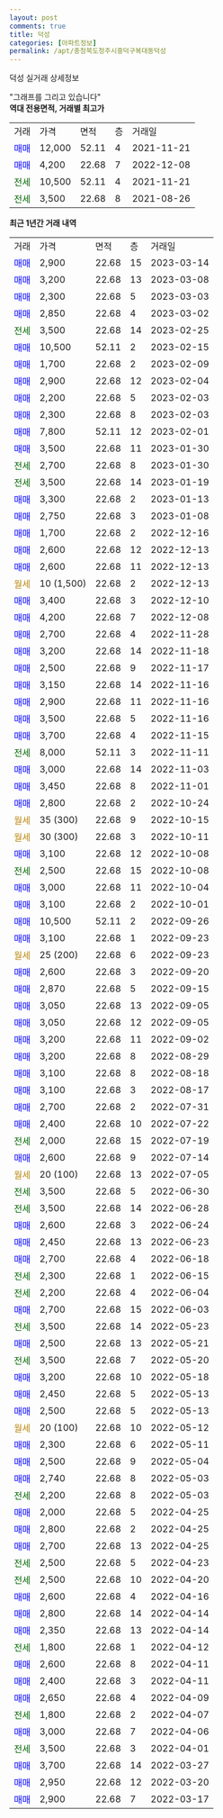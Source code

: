 ```yaml
---
layout: post
comments: true
title: 덕성
categories: [아파트정보]
permalink: /apt/충청북도청주시흥덕구복대동덕성
---
```


덕성 실거래 상세정보

<script type="text/javascript">
  google.charts.load('current', {'packages':['line', 'corechart']});
  google.charts.setOnLoadCallback(drawChart);

  function drawChart() {
    var data = new google.visualization.DataTable();
    data.addColumn('date', '거래일');
    data.addColumn('number', "매매");
    data.addColumn('number', "전세");
    data.addColumn('number', "전매");

    data.addRows([[new Date(Date.parse("2023-03-14")), 2900, null, null], [new Date(Date.parse("2023-03-08")), 3200, null, null], [new Date(Date.parse("2023-03-03")), 2300, null, null], [new Date(Date.parse("2023-03-02")), 2850, null, null], [new Date(Date.parse("2023-02-25")), null, 3500, null], [new Date(Date.parse("2023-02-15")), 10500, null, null], [new Date(Date.parse("2023-02-09")), 1700, null, null], [new Date(Date.parse("2023-02-04")), 2900, null, null], [new Date(Date.parse("2023-02-03")), 2200, null, null], [new Date(Date.parse("2023-02-03")), 2300, null, null], [new Date(Date.parse("2023-02-01")), 7800, null, null], [new Date(Date.parse("2023-01-30")), 3500, null, null], [new Date(Date.parse("2023-01-30")), null, 2700, null], [new Date(Date.parse("2023-01-19")), null, 3500, null], [new Date(Date.parse("2023-01-13")), 3300, null, null], [new Date(Date.parse("2023-01-08")), 2750, null, null], [new Date(Date.parse("2022-12-16")), 1700, null, null], [new Date(Date.parse("2022-12-13")), 2600, null, null], [new Date(Date.parse("2022-12-13")), 2600, null, null], [new Date(Date.parse("2022-12-13")), null, null, null], [new Date(Date.parse("2022-12-10")), 3400, null, null], [new Date(Date.parse("2022-12-08")), 4200, null, null], [new Date(Date.parse("2022-11-28")), 2700, null, null], [new Date(Date.parse("2022-11-18")), 3200, null, null], [new Date(Date.parse("2022-11-17")), 2500, null, null], [new Date(Date.parse("2022-11-16")), 3150, null, null], [new Date(Date.parse("2022-11-16")), 2900, null, null], [new Date(Date.parse("2022-11-16")), 3500, null, null], [new Date(Date.parse("2022-11-15")), 3700, null, null], [new Date(Date.parse("2022-11-11")), null, 8000, null], [new Date(Date.parse("2022-11-03")), 3000, null, null], [new Date(Date.parse("2022-11-01")), 3450, null, null], [new Date(Date.parse("2022-10-24")), 2800, null, null], [new Date(Date.parse("2022-10-15")), null, null, null], [new Date(Date.parse("2022-10-11")), null, null, null], [new Date(Date.parse("2022-10-08")), 3100, null, null], [new Date(Date.parse("2022-10-08")), null, 2500, null], [new Date(Date.parse("2022-10-04")), 3000, null, null], [new Date(Date.parse("2022-10-01")), 3100, null, null], [new Date(Date.parse("2022-09-26")), 10500, null, null], [new Date(Date.parse("2022-09-23")), 3100, null, null], [new Date(Date.parse("2022-09-23")), null, null, null], [new Date(Date.parse("2022-09-20")), 2600, null, null], [new Date(Date.parse("2022-09-15")), 2870, null, null], [new Date(Date.parse("2022-09-05")), 3050, null, null], [new Date(Date.parse("2022-09-05")), 3050, null, null], [new Date(Date.parse("2022-09-02")), 3200, null, null], [new Date(Date.parse("2022-08-29")), 3200, null, null], [new Date(Date.parse("2022-08-18")), 3100, null, null], [new Date(Date.parse("2022-08-17")), 3100, null, null], [new Date(Date.parse("2022-07-31")), 2700, null, null], [new Date(Date.parse("2022-07-22")), 2400, null, null], [new Date(Date.parse("2022-07-19")), null, 2000, null], [new Date(Date.parse("2022-07-14")), 2600, null, null], [new Date(Date.parse("2022-07-05")), null, null, null], [new Date(Date.parse("2022-06-30")), null, 3500, null], [new Date(Date.parse("2022-06-28")), null, 3500, null], [new Date(Date.parse("2022-06-24")), 2600, null, null], [new Date(Date.parse("2022-06-23")), 2450, null, null], [new Date(Date.parse("2022-06-18")), 2700, null, null], [new Date(Date.parse("2022-06-15")), null, 2300, null], [new Date(Date.parse("2022-06-04")), null, 2200, null], [new Date(Date.parse("2022-06-03")), 2700, null, null], [new Date(Date.parse("2022-05-23")), null, 3500, null], [new Date(Date.parse("2022-05-21")), 2500, null, null], [new Date(Date.parse("2022-05-20")), null, 3500, null], [new Date(Date.parse("2022-05-18")), 3200, null, null], [new Date(Date.parse("2022-05-13")), 2450, null, null], [new Date(Date.parse("2022-05-13")), 2500, null, null], [new Date(Date.parse("2022-05-12")), null, null, null], [new Date(Date.parse("2022-05-11")), 2300, null, null], [new Date(Date.parse("2022-05-04")), 2500, null, null], [new Date(Date.parse("2022-05-03")), 2740, null, null], [new Date(Date.parse("2022-05-03")), null, 2200, null], [new Date(Date.parse("2022-04-25")), 2000, null, null], [new Date(Date.parse("2022-04-25")), 2800, null, null], [new Date(Date.parse("2022-04-25")), 2700, null, null], [new Date(Date.parse("2022-04-23")), null, 2500, null], [new Date(Date.parse("2022-04-20")), null, 2500, null], [new Date(Date.parse("2022-04-16")), 2600, null, null], [new Date(Date.parse("2022-04-14")), 2800, null, null], [new Date(Date.parse("2022-04-14")), 2350, null, null], [new Date(Date.parse("2022-04-12")), null, 1800, null], [new Date(Date.parse("2022-04-11")), 2600, null, null], [new Date(Date.parse("2022-04-11")), 2400, null, null], [new Date(Date.parse("2022-04-09")), 2650, null, null], [new Date(Date.parse("2022-04-07")), null, 1800, null], [new Date(Date.parse("2022-04-06")), 3000, null, null], [new Date(Date.parse("2022-04-01")), null, 3500, null], [new Date(Date.parse("2022-03-27")), 3700, null, null], [new Date(Date.parse("2022-03-20")), 2950, null, null], [new Date(Date.parse("2022-03-17")), 2900, null, null]]);

    var options = {
      hAxis: {
        format: 'yyyy/MM/dd'
      },    
      lineWidth: 0,
      pointsVisible: true,    
      title: '최근 1년간 유형별 실거래가 분포',
      legend: { position: 'bottom' }
    };

    var formatter = new google.visualization.NumberFormat({pattern:'###,###'} );
    formatter.format(data, 1);
    formatter.format(data, 2);
    
    setTimeout(function() {
        var chart = new google.visualization.LineChart(document.getElementById('columnchart_material'));
        chart.draw(data, (options));
        document.getElementById('loading').style.display = 'none';
    }, 200);
  }
</script>


<div id="loading" style="z-index:20; display: block; margin-left: 0px">"그래프를 그리고 있습니다"</div>
<div id="columnchart_material" style="width: 95%; margin-left: 0px; display: block"></div>
<!-- contents start -->
<b>역대 전용면적, 거래별 최고가</b>
<table class="sortable">
    <tr>
      <td>거래</td>
      <td>가격</td>
      <td>면적</td>
      <td>층</td>
      <td>거래일</td>
    </tr>
        <tr>
          <td><a style="color: blue">매매</a></td>
          <td>12,000</td>
          <td>52.11</td>
          <td>4</td>
          <td>2021-11-21</td>
        </tr>            <tr>
          <td><a style="color: blue">매매</a></td>
          <td>4,200</td>
          <td>22.68</td>
          <td>7</td>
          <td>2022-12-08</td>
        </tr>        
        <tr>
              <td><a style="color: darkgreen">전세</a></td>
              <td>10,500</td>
              <td>52.11</td>
              <td>4</td>
              <td>2021-11-21</td>
            </tr>            <tr>
              <td><a style="color: darkgreen">전세</a></td>
              <td>3,500</td>
              <td>22.68</td>
              <td>8</td>
              <td>2021-08-26</td>
            </tr>        
    
</table>

<b>최근 1년간 거래 내역</b>

<table class="sortable">
    <tr>
      <td>거래</td>
      <td>가격</td>
      <td>면적</td>
      <td>층</td>
      <td>거래일</td>
    </tr>
    <tr>
      <td><a style="color: blue">매매</a></td>
      <td>2,900</td>
      <td>22.68</td>
      <td>15</td>
      <td>2023-03-14</td>
    </tr>          <tr>
      <td><a style="color: blue">매매</a></td>
      <td>3,200</td>
      <td>22.68</td>
      <td>13</td>
      <td>2023-03-08</td>
    </tr>          <tr>
      <td><a style="color: blue">매매</a></td>
      <td>2,300</td>
      <td>22.68</td>
      <td>5</td>
      <td>2023-03-03</td>
    </tr>          <tr>
      <td><a style="color: blue">매매</a></td>
      <td>2,850</td>
      <td>22.68</td>
      <td>4</td>
      <td>2023-03-02</td>
    </tr>          <tr>
      <td><a style="color: darkgreen">전세</a></td>
      <td>3,500</td>
      <td>22.68</td>
      <td>14</td>
      <td>2023-02-25</td>
    </tr>          <tr>
      <td><a style="color: blue">매매</a></td>
      <td>10,500</td>
      <td>52.11</td>
      <td>2</td>
      <td>2023-02-15</td>
    </tr>          <tr>
      <td><a style="color: blue">매매</a></td>
      <td>1,700</td>
      <td>22.68</td>
      <td>2</td>
      <td>2023-02-09</td>
    </tr>          <tr>
      <td><a style="color: blue">매매</a></td>
      <td>2,900</td>
      <td>22.68</td>
      <td>12</td>
      <td>2023-02-04</td>
    </tr>          <tr>
      <td><a style="color: blue">매매</a></td>
      <td>2,200</td>
      <td>22.68</td>
      <td>5</td>
      <td>2023-02-03</td>
    </tr>          <tr>
      <td><a style="color: blue">매매</a></td>
      <td>2,300</td>
      <td>22.68</td>
      <td>8</td>
      <td>2023-02-03</td>
    </tr>          <tr>
      <td><a style="color: blue">매매</a></td>
      <td>7,800</td>
      <td>52.11</td>
      <td>12</td>
      <td>2023-02-01</td>
    </tr>          <tr>
      <td><a style="color: blue">매매</a></td>
      <td>3,500</td>
      <td>22.68</td>
      <td>11</td>
      <td>2023-01-30</td>
    </tr>          <tr>
      <td><a style="color: darkgreen">전세</a></td>
      <td>2,700</td>
      <td>22.68</td>
      <td>8</td>
      <td>2023-01-30</td>
    </tr>          <tr>
      <td><a style="color: darkgreen">전세</a></td>
      <td>3,500</td>
      <td>22.68</td>
      <td>14</td>
      <td>2023-01-19</td>
    </tr>          <tr>
      <td><a style="color: blue">매매</a></td>
      <td>3,300</td>
      <td>22.68</td>
      <td>2</td>
      <td>2023-01-13</td>
    </tr>          <tr>
      <td><a style="color: blue">매매</a></td>
      <td>2,750</td>
      <td>22.68</td>
      <td>3</td>
      <td>2023-01-08</td>
    </tr>          <tr>
      <td><a style="color: blue">매매</a></td>
      <td>1,700</td>
      <td>22.68</td>
      <td>2</td>
      <td>2022-12-16</td>
    </tr>          <tr>
      <td><a style="color: blue">매매</a></td>
      <td>2,600</td>
      <td>22.68</td>
      <td>12</td>
      <td>2022-12-13</td>
    </tr>          <tr>
      <td><a style="color: blue">매매</a></td>
      <td>2,600</td>
      <td>22.68</td>
      <td>11</td>
      <td>2022-12-13</td>
    </tr>          <tr>
      <td><a style="color: darkgoldenrod">월세</a></td>
      <td>10 (1,500)</td>
      <td>22.68</td>
      <td>2</td>
      <td>2022-12-13</td>
    </tr>          <tr>
      <td><a style="color: blue">매매</a></td>
      <td>3,400</td>
      <td>22.68</td>
      <td>3</td>
      <td>2022-12-10</td>
    </tr>          <tr>
      <td><a style="color: blue">매매</a></td>
      <td>4,200</td>
      <td>22.68</td>
      <td>7</td>
      <td>2022-12-08</td>
    </tr>          <tr>
      <td><a style="color: blue">매매</a></td>
      <td>2,700</td>
      <td>22.68</td>
      <td>4</td>
      <td>2022-11-28</td>
    </tr>          <tr>
      <td><a style="color: blue">매매</a></td>
      <td>3,200</td>
      <td>22.68</td>
      <td>14</td>
      <td>2022-11-18</td>
    </tr>          <tr>
      <td><a style="color: blue">매매</a></td>
      <td>2,500</td>
      <td>22.68</td>
      <td>9</td>
      <td>2022-11-17</td>
    </tr>          <tr>
      <td><a style="color: blue">매매</a></td>
      <td>3,150</td>
      <td>22.68</td>
      <td>14</td>
      <td>2022-11-16</td>
    </tr>          <tr>
      <td><a style="color: blue">매매</a></td>
      <td>2,900</td>
      <td>22.68</td>
      <td>11</td>
      <td>2022-11-16</td>
    </tr>          <tr>
      <td><a style="color: blue">매매</a></td>
      <td>3,500</td>
      <td>22.68</td>
      <td>5</td>
      <td>2022-11-16</td>
    </tr>          <tr>
      <td><a style="color: blue">매매</a></td>
      <td>3,700</td>
      <td>22.68</td>
      <td>4</td>
      <td>2022-11-15</td>
    </tr>          <tr>
      <td><a style="color: darkgreen">전세</a></td>
      <td>8,000</td>
      <td>52.11</td>
      <td>3</td>
      <td>2022-11-11</td>
    </tr>          <tr>
      <td><a style="color: blue">매매</a></td>
      <td>3,000</td>
      <td>22.68</td>
      <td>14</td>
      <td>2022-11-03</td>
    </tr>          <tr>
      <td><a style="color: blue">매매</a></td>
      <td>3,450</td>
      <td>22.68</td>
      <td>8</td>
      <td>2022-11-01</td>
    </tr>          <tr>
      <td><a style="color: blue">매매</a></td>
      <td>2,800</td>
      <td>22.68</td>
      <td>2</td>
      <td>2022-10-24</td>
    </tr>          <tr>
      <td><a style="color: darkgoldenrod">월세</a></td>
      <td>35 (300)</td>
      <td>22.68</td>
      <td>9</td>
      <td>2022-10-15</td>
    </tr>          <tr>
      <td><a style="color: darkgoldenrod">월세</a></td>
      <td>30 (300)</td>
      <td>22.68</td>
      <td>3</td>
      <td>2022-10-11</td>
    </tr>          <tr>
      <td><a style="color: blue">매매</a></td>
      <td>3,100</td>
      <td>22.68</td>
      <td>12</td>
      <td>2022-10-08</td>
    </tr>          <tr>
      <td><a style="color: darkgreen">전세</a></td>
      <td>2,500</td>
      <td>22.68</td>
      <td>15</td>
      <td>2022-10-08</td>
    </tr>          <tr>
      <td><a style="color: blue">매매</a></td>
      <td>3,000</td>
      <td>22.68</td>
      <td>11</td>
      <td>2022-10-04</td>
    </tr>          <tr>
      <td><a style="color: blue">매매</a></td>
      <td>3,100</td>
      <td>22.68</td>
      <td>2</td>
      <td>2022-10-01</td>
    </tr>          <tr>
      <td><a style="color: blue">매매</a></td>
      <td>10,500</td>
      <td>52.11</td>
      <td>2</td>
      <td>2022-09-26</td>
    </tr>          <tr>
      <td><a style="color: blue">매매</a></td>
      <td>3,100</td>
      <td>22.68</td>
      <td>1</td>
      <td>2022-09-23</td>
    </tr>          <tr>
      <td><a style="color: darkgoldenrod">월세</a></td>
      <td>25 (200)</td>
      <td>22.68</td>
      <td>6</td>
      <td>2022-09-23</td>
    </tr>          <tr>
      <td><a style="color: blue">매매</a></td>
      <td>2,600</td>
      <td>22.68</td>
      <td>3</td>
      <td>2022-09-20</td>
    </tr>          <tr>
      <td><a style="color: blue">매매</a></td>
      <td>2,870</td>
      <td>22.68</td>
      <td>5</td>
      <td>2022-09-15</td>
    </tr>          <tr>
      <td><a style="color: blue">매매</a></td>
      <td>3,050</td>
      <td>22.68</td>
      <td>13</td>
      <td>2022-09-05</td>
    </tr>          <tr>
      <td><a style="color: blue">매매</a></td>
      <td>3,050</td>
      <td>22.68</td>
      <td>12</td>
      <td>2022-09-05</td>
    </tr>          <tr>
      <td><a style="color: blue">매매</a></td>
      <td>3,200</td>
      <td>22.68</td>
      <td>11</td>
      <td>2022-09-02</td>
    </tr>          <tr>
      <td><a style="color: blue">매매</a></td>
      <td>3,200</td>
      <td>22.68</td>
      <td>8</td>
      <td>2022-08-29</td>
    </tr>          <tr>
      <td><a style="color: blue">매매</a></td>
      <td>3,100</td>
      <td>22.68</td>
      <td>8</td>
      <td>2022-08-18</td>
    </tr>          <tr>
      <td><a style="color: blue">매매</a></td>
      <td>3,100</td>
      <td>22.68</td>
      <td>3</td>
      <td>2022-08-17</td>
    </tr>          <tr>
      <td><a style="color: blue">매매</a></td>
      <td>2,700</td>
      <td>22.68</td>
      <td>2</td>
      <td>2022-07-31</td>
    </tr>          <tr>
      <td><a style="color: blue">매매</a></td>
      <td>2,400</td>
      <td>22.68</td>
      <td>10</td>
      <td>2022-07-22</td>
    </tr>          <tr>
      <td><a style="color: darkgreen">전세</a></td>
      <td>2,000</td>
      <td>22.68</td>
      <td>15</td>
      <td>2022-07-19</td>
    </tr>          <tr>
      <td><a style="color: blue">매매</a></td>
      <td>2,600</td>
      <td>22.68</td>
      <td>9</td>
      <td>2022-07-14</td>
    </tr>          <tr>
      <td><a style="color: darkgoldenrod">월세</a></td>
      <td>20 (100)</td>
      <td>22.68</td>
      <td>13</td>
      <td>2022-07-05</td>
    </tr>          <tr>
      <td><a style="color: darkgreen">전세</a></td>
      <td>3,500</td>
      <td>22.68</td>
      <td>5</td>
      <td>2022-06-30</td>
    </tr>          <tr>
      <td><a style="color: darkgreen">전세</a></td>
      <td>3,500</td>
      <td>22.68</td>
      <td>14</td>
      <td>2022-06-28</td>
    </tr>          <tr>
      <td><a style="color: blue">매매</a></td>
      <td>2,600</td>
      <td>22.68</td>
      <td>3</td>
      <td>2022-06-24</td>
    </tr>          <tr>
      <td><a style="color: blue">매매</a></td>
      <td>2,450</td>
      <td>22.68</td>
      <td>13</td>
      <td>2022-06-23</td>
    </tr>          <tr>
      <td><a style="color: blue">매매</a></td>
      <td>2,700</td>
      <td>22.68</td>
      <td>4</td>
      <td>2022-06-18</td>
    </tr>          <tr>
      <td><a style="color: darkgreen">전세</a></td>
      <td>2,300</td>
      <td>22.68</td>
      <td>1</td>
      <td>2022-06-15</td>
    </tr>          <tr>
      <td><a style="color: darkgreen">전세</a></td>
      <td>2,200</td>
      <td>22.68</td>
      <td>4</td>
      <td>2022-06-04</td>
    </tr>          <tr>
      <td><a style="color: blue">매매</a></td>
      <td>2,700</td>
      <td>22.68</td>
      <td>15</td>
      <td>2022-06-03</td>
    </tr>          <tr>
      <td><a style="color: darkgreen">전세</a></td>
      <td>3,500</td>
      <td>22.68</td>
      <td>14</td>
      <td>2022-05-23</td>
    </tr>          <tr>
      <td><a style="color: blue">매매</a></td>
      <td>2,500</td>
      <td>22.68</td>
      <td>13</td>
      <td>2022-05-21</td>
    </tr>          <tr>
      <td><a style="color: darkgreen">전세</a></td>
      <td>3,500</td>
      <td>22.68</td>
      <td>7</td>
      <td>2022-05-20</td>
    </tr>          <tr>
      <td><a style="color: blue">매매</a></td>
      <td>3,200</td>
      <td>22.68</td>
      <td>10</td>
      <td>2022-05-18</td>
    </tr>          <tr>
      <td><a style="color: blue">매매</a></td>
      <td>2,450</td>
      <td>22.68</td>
      <td>5</td>
      <td>2022-05-13</td>
    </tr>          <tr>
      <td><a style="color: blue">매매</a></td>
      <td>2,500</td>
      <td>22.68</td>
      <td>5</td>
      <td>2022-05-13</td>
    </tr>          <tr>
      <td><a style="color: darkgoldenrod">월세</a></td>
      <td>20 (100)</td>
      <td>22.68</td>
      <td>10</td>
      <td>2022-05-12</td>
    </tr>          <tr>
      <td><a style="color: blue">매매</a></td>
      <td>2,300</td>
      <td>22.68</td>
      <td>6</td>
      <td>2022-05-11</td>
    </tr>          <tr>
      <td><a style="color: blue">매매</a></td>
      <td>2,500</td>
      <td>22.68</td>
      <td>9</td>
      <td>2022-05-04</td>
    </tr>          <tr>
      <td><a style="color: blue">매매</a></td>
      <td>2,740</td>
      <td>22.68</td>
      <td>8</td>
      <td>2022-05-03</td>
    </tr>          <tr>
      <td><a style="color: darkgreen">전세</a></td>
      <td>2,200</td>
      <td>22.68</td>
      <td>8</td>
      <td>2022-05-03</td>
    </tr>          <tr>
      <td><a style="color: blue">매매</a></td>
      <td>2,000</td>
      <td>22.68</td>
      <td>5</td>
      <td>2022-04-25</td>
    </tr>          <tr>
      <td><a style="color: blue">매매</a></td>
      <td>2,800</td>
      <td>22.68</td>
      <td>2</td>
      <td>2022-04-25</td>
    </tr>          <tr>
      <td><a style="color: blue">매매</a></td>
      <td>2,700</td>
      <td>22.68</td>
      <td>13</td>
      <td>2022-04-25</td>
    </tr>          <tr>
      <td><a style="color: darkgreen">전세</a></td>
      <td>2,500</td>
      <td>22.68</td>
      <td>5</td>
      <td>2022-04-23</td>
    </tr>          <tr>
      <td><a style="color: darkgreen">전세</a></td>
      <td>2,500</td>
      <td>22.68</td>
      <td>10</td>
      <td>2022-04-20</td>
    </tr>          <tr>
      <td><a style="color: blue">매매</a></td>
      <td>2,600</td>
      <td>22.68</td>
      <td>4</td>
      <td>2022-04-16</td>
    </tr>          <tr>
      <td><a style="color: blue">매매</a></td>
      <td>2,800</td>
      <td>22.68</td>
      <td>14</td>
      <td>2022-04-14</td>
    </tr>          <tr>
      <td><a style="color: blue">매매</a></td>
      <td>2,350</td>
      <td>22.68</td>
      <td>13</td>
      <td>2022-04-14</td>
    </tr>          <tr>
      <td><a style="color: darkgreen">전세</a></td>
      <td>1,800</td>
      <td>22.68</td>
      <td>1</td>
      <td>2022-04-12</td>
    </tr>          <tr>
      <td><a style="color: blue">매매</a></td>
      <td>2,600</td>
      <td>22.68</td>
      <td>8</td>
      <td>2022-04-11</td>
    </tr>          <tr>
      <td><a style="color: blue">매매</a></td>
      <td>2,400</td>
      <td>22.68</td>
      <td>3</td>
      <td>2022-04-11</td>
    </tr>          <tr>
      <td><a style="color: blue">매매</a></td>
      <td>2,650</td>
      <td>22.68</td>
      <td>4</td>
      <td>2022-04-09</td>
    </tr>          <tr>
      <td><a style="color: darkgreen">전세</a></td>
      <td>1,800</td>
      <td>22.68</td>
      <td>2</td>
      <td>2022-04-07</td>
    </tr>          <tr>
      <td><a style="color: blue">매매</a></td>
      <td>3,000</td>
      <td>22.68</td>
      <td>7</td>
      <td>2022-04-06</td>
    </tr>          <tr>
      <td><a style="color: darkgreen">전세</a></td>
      <td>3,500</td>
      <td>22.68</td>
      <td>3</td>
      <td>2022-04-01</td>
    </tr>          <tr>
      <td><a style="color: blue">매매</a></td>
      <td>3,700</td>
      <td>22.68</td>
      <td>14</td>
      <td>2022-03-27</td>
    </tr>          <tr>
      <td><a style="color: blue">매매</a></td>
      <td>2,950</td>
      <td>22.68</td>
      <td>12</td>
      <td>2022-03-20</td>
    </tr>          <tr>
      <td><a style="color: blue">매매</a></td>
      <td>2,900</td>
      <td>22.68</td>
      <td>7</td>
      <td>2022-03-17</td>
    </tr>      </table>
<!-- contents end -->    

